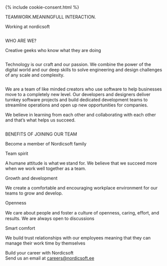 {% include cookie-consent.html %}
<section id="team">
  <div class="ticker-wrap">
    <div class="ticker">
      <div class="ticker__item">TEAMWORK.MEANINGFULL INTERACTION.</div>
    </div>
  </div>

  <div class="container">
    <div class="service-col">
      <div class="h2-team">
        <div class="point-block">
          <p class="h2-text-main">Working at nordicsoft</p>
        </div>
      </div>
      <div class="gallery">
        <div class="pic pic1"><img src="/assets/images/pic1.svg" alt="" /></div>
        <div class="pic pic2"><img src="/assets/images/pic2.svg" alt="" /></div>
        <div class="pic empty"></div>
        <div class="pic pic3"><img src="/assets/images/pic3.svg" alt="" /></div>
        <div class="pic pic4"><img src="/assets/images/pic4.svg" alt="" /></div>
      </div>
    </div>
  </div>
  <div class="container">
    <div class="h2-team">
      <div class="point-block">
        <p class="h2-text">WHO ARE WE?</p>
      </div>
      <p class="h3-text">Creative geeks who know what they are doing </p>
    </div>
  </div>
  <div class="container">
    <div class="wizard-block">
      <div class="text-columns">
        <div class="column">
          <p>
            Technology is our craft and our passion. We combine the power of the digital world and our deep skills to solve engineering and design challenges of any scale and complexity.
          </p>
        </div>
        <div class="column">
          <p>
            We are a team of like minded creators who use software to help businesses move to a completely new level. Our developers and designers deliver turnkey software projects and build dedicated development teams to streamline operations and open up new opportunities for companies.
          </p>
          <p>
           We believe in learning from each other and collaborating with each other and that’s what helps us succeed.
          </p>
        </div>
      </div>
      <div class="avatars">
        <div class="avatar avatar1"></div>
        <div class="avatar avatar2"></div>
        <div class="avatar avatar3"></div>
        <div class="avatar avatar4"></div>
        <div class="avatar avatar5"></div>
        <div class="avatar avatar6"></div>
        <div class="avatar avatar7"></div>
        <div class="avatar avatar8"></div>
        <div class="avatar avatar9"></div>
      </div>
    </div>
  </div>
  <div class="benefits">
    <div class="container">
      <div class="h2-team">
        <div class="point-block">
          <p class="h2-text">BENEFITS OF JOINING OUR TEAM</p>
        </div>
        <p class="h3-text">Become a member of Nordicsoft family</p>
      </div>
    </div>
    <div class="container">
      <div class="benefit-row">
        <div class="benefit">
          <p class="title">Team spirit</p>
          <p>
            A humane attitude is what we stand for. We believe that we succeed more when we work well together as a team.
          </p>
        </div>
        <div class="benefit">
          <p class="title">Growth and development</p>
          <p>
            We create a comfortable and encouraging workplace environment for our teams to grow and develop.
          </p>
        </div>
      </div>
      <div class="benefit-row">
        <div class="benefit">
          <p class="title">Openness</p>
          <p>
            We care about people and foster a culture of openness, caring, eﬀort, and results. We are always open to discussions
          </p>
        </div>
        <div class="benefit">
          <p class="title">Smart comfort</p>
          <p>
            We build trust relationships with our employees meaning that they can manage their work time by themselves
          </p>
        </div>
      </div>
      <div class="gallery-benefit">
        <div class="gallery-row">
          <div class="pic-block pic1">
            <img alt="" src="/assets/images/benefit1.svg" />
          </div>
          <div class="pic-block pic2">
            <img alt="" src="/assets/images/benefit2.svg" />
          </div>
          <div class="pic-block pic3"></div>
        </div>
        <div class="gallery-row">
          <div class="pic-block pic4"></div>
          <div class="pic-block pic5">
            <img alt="" src="/assets/images/benefit5.svg" />
          </div>
          <div class="pic-block pic6">
            <img alt="" src="/assets/images/benefit6.svg" />
          </div>
        </div>
      </div>
    </div>
  </div>
  <div class="in-touch">
    <div class="container">
      <div class="title">Build your career with Nordicsoft</div>
      <div>Send us an email at <a class="" href="mailto:careers@nordicsoft.ee" title="email" aria-label="email">careers@nordicsoft.ee</a></div>
    </div>
  </div>
</section>
